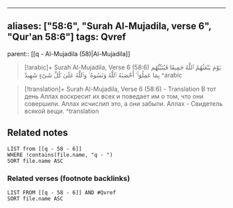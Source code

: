 
---
aliases: ["58:6", "Surah Al-Mujadila, verse 6", "Qur'an 58:6"]
tags: Qvref
---

parent:: [[q - Al-Mujadila (58)|Al-Mujadila]]

> [!arabic]+ Surah Al-Mujadila, Verse 6 (58:6)
> <span class="quran-arabic">يَوْمَ يَبْعَثُهُمُ ٱللَّهُ جَمِيعًا فَيُنَبِّئُهُم بِمَا عَمِلُوٓا۟ ۚ أَحْصَىٰهُ ٱللَّهُ وَنَسُوهُ ۚ وَٱللَّهُ عَلَىٰ كُلِّ شَىْءٍ شَهِيدٌ</span>
^arabic

> [!translation]+ Surah Al-Mujadila, Verse 6 (58:6) - Translation
> В тот день Аллах воскресит их всех и поведает им о том, что они совершили. Аллах исчислил это, а они забыли. Аллах - Свидетель всякой вещи.
^translation



## Related notes
```dataview
LIST from [[q - 58 - 6]]
WHERE !contains(file.name, "q - ")
SORT file.name ASC
```

### Related verses (footnote backlinks)
```dataview
LIST FROM [[q - 58 - 6]] AND #Qvref
SORT file.name ASC
```

